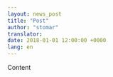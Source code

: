 ```yaml
---
layout: news_post
title: "Post"
author: "stomar"
translator:
date: 2018-01-01 12:00:00 +0000
lang: en
---
```


Content 
